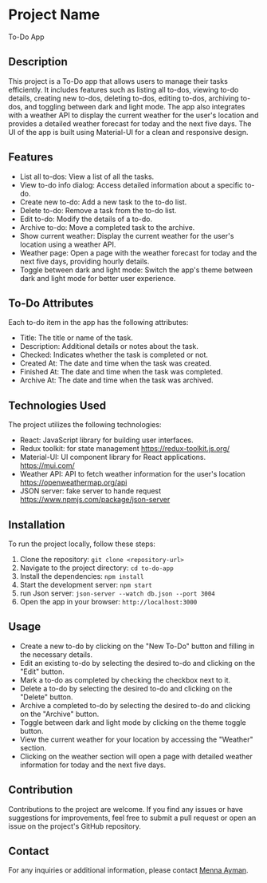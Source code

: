 # Project Name
 
To-Do App
 
## Description
 
This project is a To-Do app that allows users to manage their tasks efficiently. It includes features such as listing all to-dos, viewing to-do details, creating new to-dos, deleting to-dos, editing to-dos, archiving to-dos, and toggling between dark and light mode. The app also integrates with a weather API to display the current weather for the user's location and provides a detailed weather forecast for today and the next five days. The UI of the app is built using Material-UI for a clean and responsive design.
 
## Features
 
- List all to-dos: View a list of all the tasks.
- View to-do info dialog: Access detailed information about a specific to-do.
- Create new to-do: Add a new task to the to-do list.
- Delete to-do: Remove a task from the to-do list.
- Edit to-do: Modify the details of a to-do.
- Archive to-do: Move a completed task to the archive.
- Show current weather: Display the current weather for the user's location using a weather API.
- Weather page: Open a page with the weather forecast for today and the next five days, providing hourly details.
- Toggle between dark and light mode: Switch the app's theme between dark and light mode for better user experience.
 
## To-Do Attributes
 
Each to-do item in the app has the following attributes:
 
- Title: The title or name of the task.
- Description: Additional details or notes about the task.
- Checked: Indicates whether the task is completed or not.
- Created At: The date and time when the task was created.
- Finished At: The date and time when the task was completed.
- Archive At: The date and time when the task was archived.
 
## Technologies Used
 
The project utilizes the following technologies:
 
- React: JavaScript library for building user interfaces.
- Redux toolkit: for state management https://redux-toolkit.js.org/
- Material-UI: UI component library for React applications. https://mui.com/
- Weather API: API to fetch weather information for the user's location  https://openweathermap.org/api
- JSON server: fake server to hande request https://www.npmjs.com/package/json-server
 
## Installation
 
To run the project locally, follow these steps:
 
1. Clone the repository: `git clone <repository-url>`
2. Navigate to the project directory: `cd to-do-app`
3. Install the dependencies: `npm install`
4. Start the development server: `npm start`
5. run Json server: `json-server --watch db.json --port 3004`
6. Open the app in your browser: `http://localhost:3000`

 
## Usage
 
- Create a new to-do by clicking on the "New To-Do" button and filling in the necessary details.
- Edit an existing to-do by selecting the desired to-do and clicking on the "Edit" button.
- Mark a to-do as completed by checking the checkbox next to it.
- Delete a to-do by selecting the desired to-do and clicking on the "Delete" button.
- Archive a completed to-do by selecting the desired to-do and clicking on the "Archive" button.
- Toggle between dark and light mode by clicking on the theme toggle button.
- View the current weather for your location by accessing the "Weather" section.
- Clicking on the weather section will open a page with detailed weather information for today and the next five days.
 
## Contribution
 
Contributions to the project are welcome. If you find any issues or have suggestions for improvements, feel free to submit a pull request or open an issue on the project's GitHub repository.
 
 
## Contact
 
For any inquiries or additional information, please contact [Menna Ayman](mailto:mennaayman94@gmail.com).